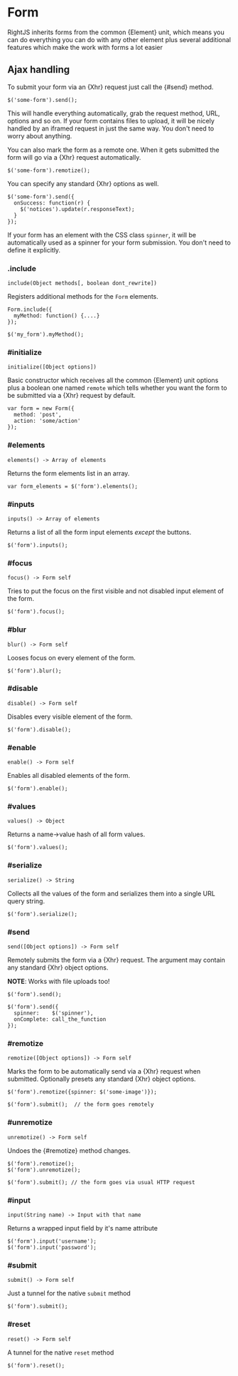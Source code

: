 # Form

RightJS inherits forms from the common {Element} unit, which means you can do
everything you can do with any other element plus several additional features
which make the work with forms a lot easier

## Ajax handling

To submit your form via an {Xhr} request just call the {#send} method.

    $('some-form').send();

This will handle everything automatically, grab the request method, URL,
options and so on. If your form contains files to upload, it will be
nicely handled by an iframed request in just the same way. You don't need
to worry about anything.

You can also mark the form as a remote one. When it gets submitted the
form will go via a {Xhr} request automatically.

    $('some-form').remotize();

You can specify any standard {Xhr} options as well.

    $('some-form').send({
      onSuccess: function(r) {
        $('notices').update(r.responseText);
      }
    });

If your form has an element with the CSS class `spinner`, it will be
automatically used as a spinner for your form submission. You don't need to
define it explicitly.


### .include

    include(Object methods[, boolean dont_rewrite])

Registers additional methods for the `Form` elements.

    Form.include({
      myMethod: function() {....}
    });

    $('my_form').myMethod();



### #initialize

    initialize([Object options])

Basic constructor which receives all the common {Element} unit options plus a
boolean one named `remote` which tells whether you want the form to be
submitted via a {Xhr} request by default.

    var form = new Form({
      method: 'post',
      action: 'some/action'
    });


### #elements

    elements() -> Array of elements

Returns the form elements list in an array.

    var form_elements = $('form').elements();


### #inputs

    inputs() -> Array of elements

Returns a list of all the form input elements _except_ the buttons.

    $('form').inputs();


### #focus

    focus() -> Form self

Tries to put the focus on the first visible and not disabled input element
of the form.

    $('form').focus();


### #blur

    blur() -> Form self

Looses focus on every element of the form.

    $('form').blur();


### #disable

    disable() -> Form self

Disables every visible element of the form.

    $('form').disable();


### #enable

    enable() -> Form self

Enables all disabled elements of the form.

    $('form').enable();


### #values

    values() -> Object

Returns a name->value hash of all form values.

    $('form').values();


### #serialize

    serialize() -> String

Collects all the values of the form and serializes them into a single
URL query string.

    $('form').serialize();


### #send

    send([Object options]) -> Form self

Remotely submits the form via a {Xhr} request. The argument may contain
any standard {Xhr} object options.

__NOTE__: Works with file uploads too!


    $('form').send();

    $('form').send({
      spinner:    $('spinner'),
      onComplete: call_the_function
    });


### #remotize

    remotize([Object options]) -> Form self

Marks the form to be automatically send via a {Xhr} request when submitted.
Optionally presets any standard {Xhr} object options.

    $('form').remotize({spinner: $('some-image')});

    $('form').submit();  // the form goes remotely


### #unremotize

    unremotize() -> Form self

Undoes the {#remotize} method changes.

    $('form').remotize();
    $('form').unremotize();

    $('form').submit(); // the form goes via usual HTTP request


### #input

    input(String name) -> Input with that name

Returns a wrapped input field by it's name attribute

    $('form').input('username');
    $('form').input('password');

### #submit

    submit() -> Form self

Just a tunnel for the native `submit` method

    $('form').submit();

### #reset

    reset() -> Form self

A tunnel for the native `reset` method

    $('form').reset();
